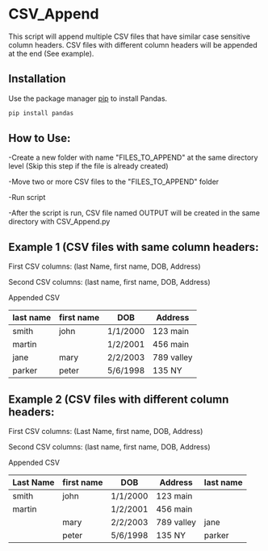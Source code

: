 # CSV_Append
This script will append multiple CSV files that have similar case sensitive column headers.
CSV files with different column headers will be appended at the end (See example).

## Installation

Use the package manager [pip](https://pip.pypa.io/en/stable/) to install Pandas.

```bash
pip install pandas
```

## How to Use:
-Create a new folder with name "FILES_TO_APPEND" at the same directory level (Skip this step if the file is already created)

-Move two or more CSV files to the "FILES_TO_APPEND" folder

-Run script

-After the script is run, CSV file named OUTPUT will be created in the same directory with CSV_Append.py

## Example 1 (CSV files with same column headers: 
First CSV columns: (last Name, first name, DOB, Address)

Second CSV columns: (last name, first name, DOB, Address)

Appended CSV

| last name | first name | DOB      | Address    |
|-----------|------------|----------|------------|
| smith     | john       | 1/1/2000 | 123 main   |
| martin    |            | 1/2/2001 | 456 main   |
| jane      | mary       | 2/2/2003 | 789 valley |
| parker    | peter      | 5/6/1998 | 135 NY     |

## Example 2 (CSV files with different column headers: 
First CSV columns: (Last Name, first name, DOB, Address)

Second CSV columns: (last name, first name, DOB, Address)

Appended CSV

| Last Name | first name | DOB      | Address    | last name |
|-----------|------------|----------|------------|-----------|
| smith     | john       | 1/1/2000 | 123 main   |           |
| martin    |            | 1/2/2001 | 456 main   |           |
|           | mary       | 2/2/2003 | 789 valley | jane      |
|           | peter      | 5/6/1998 | 135 NY     | parker    |
